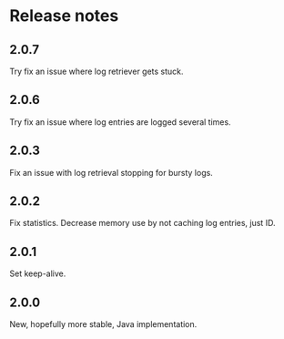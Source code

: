 # Release notes

## 2.0.7

Try fix an issue where log retriever gets stuck.

## 2.0.6

Try fix an issue where log entries are logged several times.

## 2.0.3

Fix an issue with log retrieval stopping for bursty logs.

## 2.0.2

Fix statistics.
Decrease memory use by not caching log entries, just ID.

## 2.0.1

Set keep-alive.

## 2.0.0

New, hopefully more stable, Java implementation.
